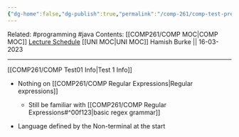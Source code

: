 ```yaml
---
{"dg-home":false,"dg-publish":true,"permalink":"/comp-261/comp-test-prep/","dgPassFrontmatter":true}
---
```


Related: #programming #java 
Contents: [[COMP261/COMP MOC\|COMP MOC]]
[Lecture Schedule](https://ecs.wgtn.ac.nz/Courses/COMP261_2023T1/LectureSchedule)
[[UNI MOC\|UNI MOC]]
Hamish Burke || 16-03-2023
***
[[COMP261/COMP Test01 Info\|Test 1 Info]]

- Nothing on [[COMP261/COMP Regular Expressions\|Regular expressions]]
	- Still be familiar with [[COMP261/COMP Regular Expressions#^00f123\|basic regex grammar]]

- Language defined by the Non-terminal at the start
